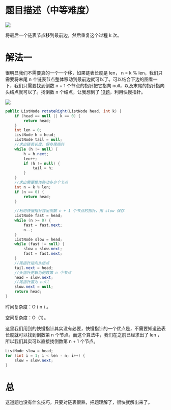 # 题目描述（中等难度）

![](https://windliang.oss-cn-beijing.aliyuncs.com/61.jpg)

将最后一个链表节点移到最前边，然后重复这个过程 k 次。

# 解法一

很明显我们不需要真的一个一个移，如果链表长度是 len， n =  k % len，我们只需要将末尾  n 个链表节点整体移动到最前边就可以了。可以结合下边的图看一下，我们只需要找到倒数 n + 1 个节点的指针把它指向 null，以及末尾的指针指向头结点就可以了。找倒数 n 个结点，让我想到了 [19题](https://leetcode.windliang.cc/leetCode-19-Remov-Nth-Node-From-End-of-List.html)，利用快慢指针。

![](https://windliang.oss-cn-beijing.aliyuncs.com/61_2.jpg)

```java
public ListNode rotateRight(ListNode head, int k) {
    if (head == null || k == 0) {
        return head;
    }
    int len = 0;
    ListNode h = head;
    ListNode tail = null;
    //求出链表长度，保存尾指针
    while (h != null) {
        h = h.next;
        len++;
        if (h != null) {
            tail = h;
        }
    }
    //求出需要整体移动多少个节点
    int n = k % len;
    if (n == 0) {
        return head;
    }
	
    //利用快慢指针找出倒数 n + 1 个节点的指针，用 slow 保存
    ListNode fast = head;
    while (n >= 0) {
        fast = fast.next;
        n--;
    }
    ListNode slow = head;
    while (fast != null) {
        slow = slow.next;
        fast = fast.next;
    }
    //尾指针指向头结点
    tail.next = head;
    //头指针更新为倒数第 n 个节点
    head = slow.next;
    //尾指针置为 null
    slow.next = null;
    return head;
}
```

时间复杂度：O ( n ) 。

空间复杂度：O（1）。

这里我们用到的快慢指针其实没有必要，快慢指针的一个优点是，不需要知道链表长度就可以找到倒数第 n 个节点。而这个算法中，我们在之前已经求出了 len ，所以我们其实可以直接找倒数第 n + 1 个节点。

```java
ListNode slow = head;
for (int i = 1; i < len - n; i++) {
    slow = slow.next;
}
```

# 总

这道题也没有什么技巧，只要对链表很熟，把题理解了，很快就解出来了。
